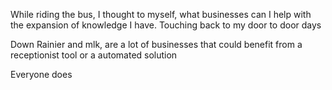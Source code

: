While riding the bus, I thought to myself, what businesses can I help with the expansion of knowledge I have. Touching back to my door to door days

Down Rainier and mlk, are a lot of businesses that could benefit from a receptionist tool or a automated solution 

Everyone does